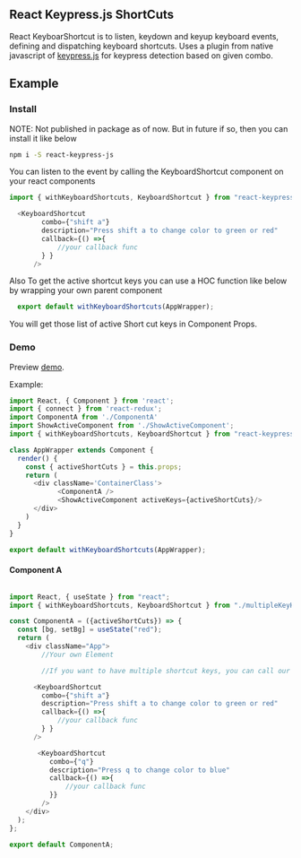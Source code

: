 React Keypress.js ShortCuts
---


React KeyboarShortcut is to listen, keydown and keyup keyboard events, defining and  dispatching keyboard shortcuts. Uses a plugin from native javascript of [keypress.js](http://dmauro.github.io/Keypress/) for keypress detection based on given combo.

## Example

### Install

NOTE: Not published in package as of now. But in future if so, then you can install it like below

```sh
npm i -S react-keypress-js
```

You can listen to the event by calling the KeyboardShortcut component on your react components

```js
import { withKeyboardShortcuts, KeyboardShortcut } from "react-keypress-js";

  <KeyboardShortcut
        combo={"shift a"}
        description="Press shift a to change color to green or red"
        callback={() =>{
            //your callback func
        } }
      />
```

Also To get the active shortcut keys you can use a HOC function like below by wrapping your own parent component

```js
  export default withKeyboardShortcuts(AppWrapper);
```
You will get those list of active Short cut keys in Component Props.

### Demo

Preview [demo](https://manisankar-reactkshortcut.herokuapp.com/). 

Example: 

```js
import React, { Component } from 'react';
import { connect } from 'react-redux';
import ComponentA from './ComponentA'
import ShowActiveComponent from './ShowActiveComponent';
import { withKeyboardShortcuts, KeyboardShortcut } from "react-keypress-js";

class AppWrapper extends Component {
  render() {
    const { activeShortCuts } = this.props;
    return (
      <div className='ContainerClass'>
            <ComponentA />
            <ShowActiveComponent activeKeys={activeShortCuts}/>
      </div>
    )
  }
}

export default withKeyboardShortcuts(AppWrapper);
```

#### Component A

```js

import React, { useState } from "react";
import { withKeyboardShortcuts, KeyboardShortcut } from "./multipleKeyHandler";

const ComponentA = ({activeShortCuts}) => {
  const [bg, setBg] = useState("red");
  return (
    <div className="App">
        //Your own Element

        //If you want to have multiple shortcut keys, you can call our KeyboardShortcut component by passing required props.

      <KeyboardShortcut
        combo={"shift a"}
        description="Press shift a to change color to green or red"
        callback={() =>{
            //your callback func
        } }
      />

       <KeyboardShortcut
          combo={"q"}
          description="Press q to change color to blue"
          callback={() =>{
              //your callback func
          }}
        />
    </div>
  );
};

export default ComponentA;

```
